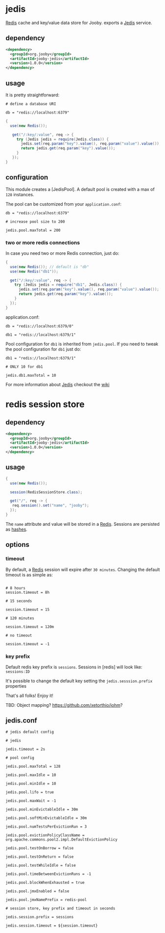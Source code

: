 # jedis

[Redis](http://redis.io/) cache and key/value data store for Jooby. exports a [Jedis](https://github.com/xetorthio/jedis) service.

## dependency

```xml
<dependency>
  <groupId>org.jooby</groupId>
  <artifactId>jooby-jedis</artifactId>
  <version>1.0.0</version>
</dependency>
```

## usage

It is pretty straightforward:

```properties
# define a database URI

db = "redis://localhost:6379"
```

```java
{
  use(new Redis());

   get("/:key/:value", req -> {
     try (Jedis jedis = require(Jedis.class)) {
       jedis.set(req.param("key").value(), req.param("value").value());
       return jedis.get(req.param("key").value());
     }
   });
}
```

## configuration

This module creates a [JedisPool]. A default pool is created with a max of ```128``` instances.

The pool can be customized from your ```application.conf```:

```properties
db = "redis://localhost:6379"

# increase pool size to 200

jedis.pool.maxTotal = 200
```

### two or more redis connections

In case you need two or more Redis connection, just do:

```java
{
  use(new Redis()); // default is "db"
  use(new Redis("db1"));

  get("/:key/:value", req -> {
    try (Jedis jedis = require("db1", Jedis.class)) {
      jedis.set(req.param("key").value(), req.param("value").value());
      return jedis.get(req.param("key").value());
    }
  });
}
```

application.conf:

```properties
db = "redis://localhost:6379/0"

db1 = "redis://localhost:6379/1"
```

Pool configuration for ```db1``` is inherited from ```jedis.pool```. If you need
to tweak the pool configuration for ```db1``` just do:

```properties
db1 = "redis://localhost:6379/1"

# ONLY 10 for db1

jedis.db1.maxTotal = 10
```

For more information about [Jedis](https://github.com/xetorthio/jedis) checkout the [wiki](https://github.com/xetorthio/jedis/wiki)

# redis session store

## dependency

```xml
<dependency>
  <groupId>org.jooby</groupId>
  <artifactId>jooby-jedis</artifactId>
  <version>1.0.0</version>
</dependency>
```

## usage

```java
{
  use(new Redis());

  session(RedisSessionStore.class);

  get("/", req -> {
   req.session().set("name", "jooby");
  });
}
```

The ```name``` attribute and value will be stored in a [Redis](http://redis.io). Sessions are persisted as [hashes](http://redis.io/topics/data-types#hashes).

## options

### timeout

By default, a [Redis](http://redis.io) session will expire after ```30 minutes```. Changing the default timeout is as simple as:

```properties

# 8 hours
session.timeout = 8h

# 15 seconds

session.timeout = 15

# 120 minutes

session.timeout = 120m

# no timeout

session.timeout = -1
```

### key prefix

Default redis key prefix is ```sessions```. Sessions in [redis] will look like: ```sessions:ID```

It's possible to change the default key setting the ```jedis.sesssion.prefix``` properties

That's all folks! Enjoy it!

TBD: Object mapping? https://github.com/xetorthio/johm?

## jedis.conf

```properties
# jedis default config

# jedis

jedis.timeout = 2s

# pool config

jedis.pool.maxTotal = 128

jedis.pool.maxIdle = 10

jedis.pool.minIdle = 10

jedis.pool.lifo = true

jedis.pool.maxWait = -1

jedis.pool.minEvictableIdle = 30m

jedis.pool.softMinEvictableIdle = 30m

jedis.pool.numTestsPerEvictionRun = 3

jedis.pool.evictionPolicyClassName = org.apache.commons.pool2.impl.DefaultEvictionPolicy

jedis.pool.testOnBorrow = false

jedis.pool.testOnReturn = false

jedis.pool.testWhileIdle = false

jedis.pool.timeBetweenEvictionRuns = -1

jedis.pool.blockWhenExhausted = true

jedis.pool.jmxEnabled = false

jedis.pool.jmxNamePrefix = redis-pool

# session store, key prefix and timeout in seconds

jedis.session.prefix = sessions

jedis.session.timeout = ${session.timeout}
```
